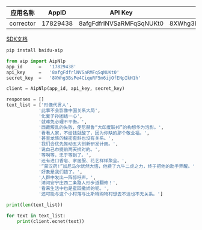 | 应用名称 | AppID | API Key | Secret Key |
| -------- | ----- | ------- | ---------- |
| corrector | 17829438 | 8afgFdfrlNVSaRMFqSqNUKt0 | 8XWhg3BsPe4CiquRF5m6ijOfENpIkH1h |

[SDK文档](https://ai.baidu.com/docs#/NLP-Python-SDK/top)
```bash
pip install baidu-aip
```

```python
from aip import AipNlp
app_id      =   '17829438'
api_key     =   '8afgFdfrlNVSaRMFqSqNUKt0'
secret_key  =   '8XWhg3BsPe4CiquRF5m6ijOfENpIkH1h'

client = AipNlp(app_id, api_key, secret_key)

responses = []
text_list = ['形像代言人',
            '此事不会影像中国关系大局',
            '化夏子孙团结一心',
            '就难免必理不平衡。',
            '西藏叛乱的失败，使尼赫鲁“大印度联邦”的构想华为泡影。',
            '看看人家，不给钱就酸了，因为你缺的那个敬业福。',
            '甚至龙族的秘密歪斜也没有关系。',
            '我们会优先推动五大创新研发计画。',
            '说自己市提前两天排对的。',
            '等啊等，忠于等到了。',
            '还有进口香皂、家居服、花艺样样聚全。',
            '“蒙汉药!”加尼马尔恍然大悟，他费了九牛二虎之力，终于把他的助手弄醒。',
            '好象是我们错了。',
            '人群中发出一阵惊吁声。',
            '清河安宁庄西二条路人形步道翻修！',
            '看来生活中也是蛮回撒娇的呢。',
            '还可能与这个小村落与比斯特购物村想去不远也不无关系。']

print(len(text_list))

for text in text_list:
    print(client.ecnet(text))
```

